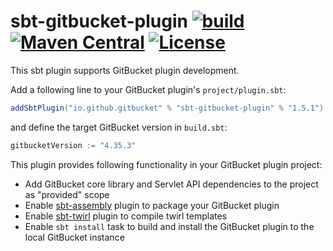 sbt-gitbucket-plugin [![build](https://github.com/gitbucket/sbt-gitbucket-plugin/workflows/build/badge.svg?branch=master)](https://github.com/gitbucket/sbt-gitbucket-plugin/actions?query=workflow%3Abuild+branch%3Amaster) [![Maven Central](https://maven-badges.herokuapp.com/maven-central/io.github.gitbucket/sbt-gitbucket-plugin/badge.svg)](https://maven-badges.herokuapp.com/maven-central/io.github.gitbucket/sbt-gitbucket-plugin) [![License](https://img.shields.io/badge/License-Apache%202.0-blue.svg)](https://github.com/gitbucket/gitbucket/blob/master/LICENSE)
========

This sbt plugin supports GitBucket plugin development.

Add a following line to your GitBucket plugin's `project/plugin.sbt`:

```scala
addSbtPlugin("io.github.gitbucket" % "sbt-gitbucket-plugin" % "1.5.1")
```

and define the target GitBucket version in `build.sbt`:

```scala
gitbucketVersion := "4.35.3"
```

This plugin provides following functionality in your GitBucket plugin project:

- Add GitBucket core library and Servlet API dependencies to the project as "provided" scope
- Enable [sbt-assembly](https://github.com/sbt/sbt-assembly) plugin to package your GitBucket plugin
- Enable [sbt-twirl](https://github.com/playframework/twirl) plugin to compile twirl templates
- Enable `sbt install` task to build and install the GitBucket plugin to the local GitBucket instance

